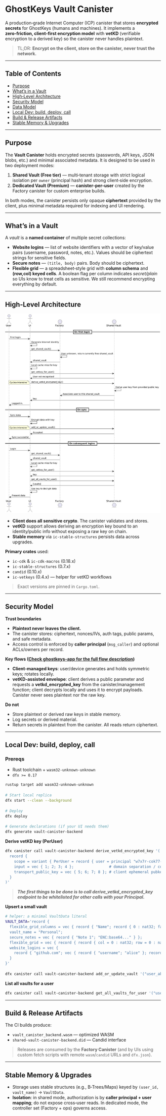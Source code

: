 # GhostKeys Vault Canister

A production‑grade Internet Computer (ICP) canister that stores **encrypted secrets** for GhostKeys (humans and machines). It implements a **zero‑friction, client‑first encryption model** with **vetKD** (verifiable encryption to a derived key) so the canister never handles plaintext.

> TL;DR: **Encrypt on the client, store on the canister, never trust the network.**

---

## Table of Contents

* [Purpose](#purpose)
* [What’s in a Vault](#whats-in-a-vault)
* [High‑Level Architecture](#high-level-architecture)
* [Security Model](#security-model)
* [Data Model](#data-model)
* [Local Dev: build, deploy, call](#local-dev-build-deploy-call)
* [Build & Release Artifacts](#build--release-artifacts)
* [Stable Memory & Upgrades](#stable-memory--upgrades)

---

## Purpose

The **Vault Canister** holds encrypted secrets (passwords, API keys, JSON blobs, etc.) and minimal associated metadata. It is designed to be used in two deployment modes:

1. **Shared Vault (Free tier)** — multi‑tenant storage with strict logical isolation per `owner` (principal hash) and strong client‑side encryption.
2. **Dedicated Vault (Premium)** — **canister‑per‑user** created by the Factory canister for custom enterprise builds.

In both modes, the canister persists only opaque **ciphertext** provided by the client, plus minimal metadata required for indexing and UI rendering.

---

## What’s in a Vault

A *vault* is a **named container** of multiple secret collections:

* **Website logins** — list of website identifiers with a vector of key/value pairs (username, password, notes, etc.). Values should be ciphertext strings for sensitive fields.
* **Secure notes** — `(title, body)` pairs. Body should be ciphertext.
* **Flexible grid** — a spreadsheet‑style grid with **column schema** and **(row,col) keyed cells**. A boolean flag per column indicates *secret/plain* so UIs know to treat cells as sensitive. We still recommend encrypting everything by default.



---

## High‑Level Architecture
![alt text](GhostkeysArchVaultCalls.png)


* **Client does all sensitive crypto**. The canister validates and stores.
* **vetKD** support allows deriving an encryption key bound to an identity/public info without exposing a raw key on chain.
* **Stable memory** via `ic-stable-structures` persists data across upgrades.

**Primary crates** used:

* `ic-cdk` & `ic-cdk-macros` (0.18.x)
* `ic-stable-structures` (0.7.x)
* `candid` (0.10.x)
* `ic-vetkeys` (0.4.x) — helper for vetKD workflows

> Exact versions are pinned in `Cargo.toml`.

---

## Security Model

**Trust boundaries**

* **Plaintext never leaves the client.**
* The canister stores: ciphertext, nonces/IVs, auth tags, public params, and safe metadata.
* Access control is enforced by **caller principal** (`msg_caller`) and optional ACLs/owners per record.

**Key flows ([Check ghostkeys-app for the full flow description](https://github.com/Ghostkeys-App/ghostkeys-app))**

* **Client‑managed keys**: user/device generates and holds symmetric keys; rotates locally.
* **vetKD‑assisted envelope**: client derives a public parameter and requests a **vetkd\_encrypted\_key** from the canister/management function; client decrypts locally and uses it to encrypt payloads. Canister never sees plaintext nor the raw key.

**Do not**

* Store plaintext or derived raw keys in stable memory.
* Log secrets or derived material.
* Return secrets in plaintext from the canister. All reads return ciphertext.


---

## Local Dev: build, deploy, call

### Prereqs

* Rust toolchain + `wasm32-unknown-unknown`
* `dfx >= 0.17`

```bash
rustup target add wasm32-unknown-unknown

# Start local replica
dfx start --clean --background

# Deploy
dfx deploy

# Generate declarations (if your UI needs them)
dfx generate vault-canister-backend
```


**Derive vetKD key (PerUser)**

```bash
dfx canister call vault-canister-backend derive_vetkd_encrypted_key '(
  record {
    scope = variant { PerUser = record { user = principal "w7x7r-cok77-xa" } };
    input = vec { 1; 2; 3; 4 };                # domain separation / context bytes
    transport_public_key = vec { 5; 6; 7; 8 }; # client ephemeral pubkey bytes
  }
)'
```
>***The first things to be done is to call derive_vetkd_encrypted_key endpoint to be whitelisted for other calls with your Principal.***

**Upsert a small vault**

```bash
# helper: a minimal VaultData literal
VAULT_DATA='record {
  flexible_grid_columns = vec { record { "Name"; record { 0 : nat32; false } } };
  vault_name = "Personal";
  secure_notes = vec { record { "Note 1"; "ENC:base64..." } };
  flexible_grid = vec { record { record { col = 0 : nat32; row = 0 : nat32 }; "ENC:base64..." } };
  website_logins = vec {
    record { "github.com"; vec { record { "username"; "alice" }; record { "password"; "ENC:base64..." } } }
  }
}'

dfx canister call vault-canister-backend add_or_update_vault '("user_abc","Personal",'"$VAULT_DATA"')'
```
**List all vaults for a user**

```bash
dfx canister call vault-canister-backend get_all_vaults_for_user '("user_abc")'
```
---

## Build & Release Artifacts

The CI builds produce:

* `vault_canister_backend.wasm` — optimized WASM
* `shared-vault-canister-backend.did` — Candid interface

> Releases are consumed by the **Factory Canister** (and by UIs using custom fetch scripts with remote `wasm`/`candid` URLs and `dfx.json`).

---


## Stable Memory & Upgrades

* Storage uses stable structures (e.g., B‑Trees/Maps) keyed by `(user_id, vault_name)` → `VaultData`.
* **Isolation**: in shared mode, authorization is by **caller principal + user mapping**; do not expose cross‑user reads. In dedicated mode, the controller set (Factory + ops) governs access.

